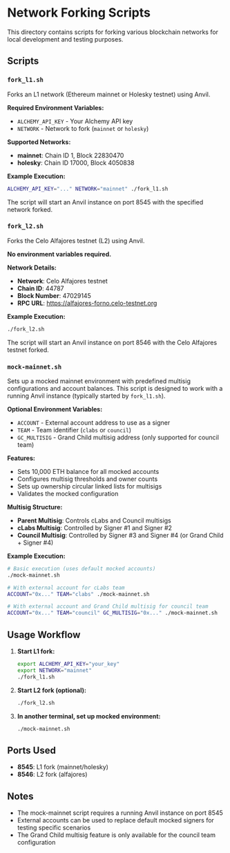 # Network Forking Scripts

This directory contains scripts for forking various blockchain networks for local development and testing purposes.

## Scripts

### `fork_l1.sh`

Forks an L1 network (Ethereum mainnet or Holesky testnet) using Anvil.

**Required Environment Variables:**
- `ALCHEMY_API_KEY` - Your Alchemy API key
- `NETWORK` - Network to fork (`mainnet` or `holesky`)

**Supported Networks:**
- **mainnet**: Chain ID 1, Block 22830470
- **holesky**: Chain ID 17000, Block 4050838

**Example Execution:**
```bash
ALCHEMY_API_KEY="..." NETWORK="mainnet" ./fork_l1.sh
```

The script will start an Anvil instance on port 8545 with the specified network forked.

### `fork_l2.sh`

Forks the Celo Alfajores testnet (L2) using Anvil.

**No environment variables required.**

**Network Details:**
- **Network**: Celo Alfajores testnet
- **Chain ID**: 44787
- **Block Number**: 47029145
- **RPC URL**: https://alfajores-forno.celo-testnet.org

**Example Execution:**
```bash
./fork_l2.sh
```

The script will start an Anvil instance on port 8546 with the Celo Alfajores testnet forked.

### `mock-mainnet.sh`

Sets up a mocked mainnet environment with predefined multisig configurations and account balances. This script is designed to work with a running Anvil instance (typically started by `fork_l1.sh`).

**Optional Environment Variables:**
- `ACCOUNT` - External account address to use as a signer
- `TEAM` - Team identifier (`clabs` or `council`)
- `GC_MULTISIG` - Grand Child multisig address (only supported for council team)

**Features:**
- Sets 10,000 ETH balance for all mocked accounts
- Configures multisig thresholds and owner counts
- Sets up ownership circular linked lists for multisigs
- Validates the mocked configuration

**Multisig Structure:**
- **Parent Multisig**: Controls cLabs and Council multisigs
- **cLabs Multisig**: Controlled by Signer #1 and Signer #2
- **Council Multisig**: Controlled by Signer #3 and Signer #4 (or Grand Child + Signer #4)

**Example Execution:**
```bash
# Basic execution (uses default mocked accounts)
./mock-mainnet.sh

# With external account for cLabs team
ACCOUNT="0x..." TEAM="clabs" ./mock-mainnet.sh

# With external account and Grand Child multisig for council team
ACCOUNT="0x..." TEAM="council" GC_MULTISIG="0x..." ./mock-mainnet.sh
```

## Usage Workflow

1. **Start L1 fork:**
   ```bash
   export ALCHEMY_API_KEY="your_key"
   export NETWORK="mainnet"
   ./fork_l1.sh
   ```

2. **Start L2 fork (optional):**
   ```bash
   ./fork_l2.sh
   ```

3. **In another terminal, set up mocked environment:**
   ```bash
   ./mock-mainnet.sh
   ```

## Ports Used

- **8545**: L1 fork (mainnet/holesky)
- **8546**: L2 fork (alfajores)

## Notes

- The mock-mainnet script requires a running Anvil instance on port 8545
- External accounts can be used to replace default mocked signers for testing specific scenarios
- The Grand Child multisig feature is only available for the council team configuration
